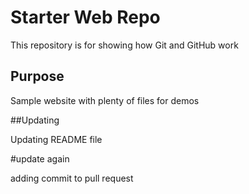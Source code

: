 # Starter Web Repo

This repository is for showing how Git and GitHub work

## Purpose

Sample website with plenty of files for demos

##Updating

Updating README file

#update again
 
adding commit to pull request

